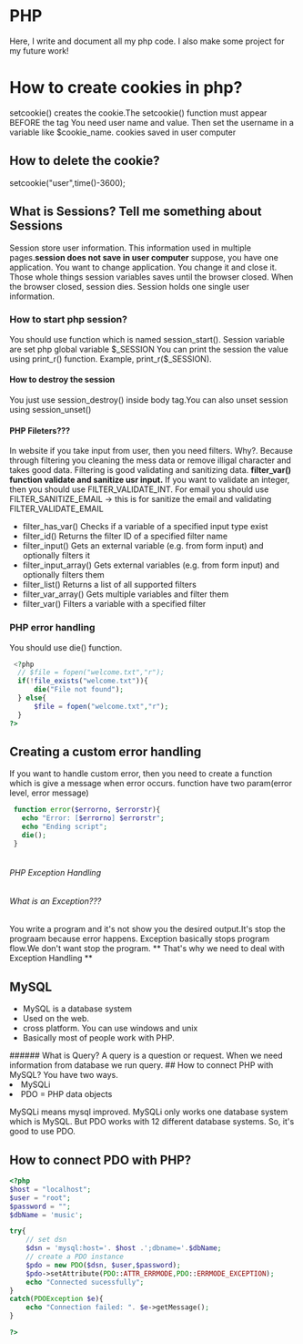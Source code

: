 # PHP
Here, I write and document all my php code. I also make some project for my future work!

<h1>How to create cookies in php?</h1>
<p>setcookie() creates the cookie.The setcookie() function must appear BEFORE the <html> tag
 You need user name and value. Then set the username in a variable like $cookie_name. cookies saved in user computer
  <h2>How to delete the cookie?</h2>
  setcookie("user",time()-3600);
 <h2>What is Sessions? Tell me something about Sessions</h2>
 Session store user information. This information used in multiple pages.<strong>session does not save in user computer</strong> 
 suppose, you have one application. You want to change application. You change it and close it. Those whole things session variables saves until the browser closed. When the browser closed, session dies. Session holds one single user information.
 <h3>How to start php session?</h3>
 You should use function which is named session_start(). Session variable are set php global variable $_SESSION
 You can print the session the value using print_r() function. Example, print_r($_SESSION).
 <h4>How to destroy the session</h4>
 You just use session_destroy() inside body tag.You can also unset session using session_unset()
 <h4>PHP Fileters???</h4>
 In website if you take input from user, then you need filters. Why?. Because through filtering you cleaning the mess data or remove     illigal character and takes good data. Filtering is good validating and sanitizing data. 
 <b>filter_var() function validate and sanitize usr input.</b> If you want to validate an integer, then you should use FILTER_VALIDATE_INT. For email you should use FILTER_SANITIZE_EMAIL -> this is for sanitize the email and validating FILTER_VALIDATE_EMAIL
<ul>
 <li>filter_has_var() Checks if a variable of a specified input type exist</li>
 <li>filter_id() Returns the filter ID of a specified filter name</li>
 <li>filter_input() Gets an external variable (e.g. from form input) and optionally filters it</li>
 <li>filter_input_array() Gets external variables (e.g. from form input) and optionally filters them</li>
 <li>filter_list() Returns a list of all supported filters</li>
 <li>filter_var_array() Gets multiple variables and filter them</li>
 <li>filter_var() Filters a variable with a specified filter</li>
 </ul>
 <section>
 <h3>PHP error handling</h3>
 <p>You should use die() function.
  
  ```php
   <?php
	// $file = fopen("welcome.txt","r");
	if(!file_exists("welcome.txt")){
		die("File not found");	
	} else{
		$file = fopen("welcome.txt","r");
	}
?>
 
 ```
 ## Creating a custom error handling
 If you want to handle custom error, then you need to create a function which is give a message when error occurs.
 function have two param(error level, error message) 
 
 ```php
  function error($errorno, $errorstr){
  	echo "Error: [$errorno] $errorstr";
	echo "Ending script";
	die();
  }
  
```
###### PHP Exception Handling
###### What is an Exception???
You write a program and it's not show you the desired output.It's stop the prograam because error happens. Exception basically stops
program flow.We don't want stop the program. ** That's why we need to deal with Exception Handling **
 </p>
	
</p>


## MySQL
<ul>
<li>MySQL is a database system</li>
<li>Used on the web.</li>
<li>cross platform. You can use windows and unix</li>
<li>Basically most of people work with PHP.</li>
</ul>
###### What is Query?
A query is a question or request. When we need information from database we run query.
## How to connect PHP with MySQL?
You have two ways.
<li>MySQLi</li>
<li>PDO = PHP data objects</li>
<p>MySQLi means mysql improved. MySQLi only works one database system which is MySQL. But PDO works with 12 different database 		systems. So, it's good to use PDO.
</p>
	
## How to connect PDO with PHP?		

```php
<?php 
$host = "localhost";
$user = "root";
$password = "";
$dbName = 'music';	

try{
	// set dsn
	$dsn = 'mysql:host='. $host .';dbname='.$dbName;
	// create a PDO instance
	$pdo = new PDO($dsn, $user,$password);
	$pdo->setAttribute(PDO::ATTR_ERRMODE,PDO::ERRMODE_EXCEPTION);
	echo "Connected sucessfully";
}
catch(PDOException $e){
	echo "Connection failed: ". $e->getMessage();
}	

?>
```
</section>
